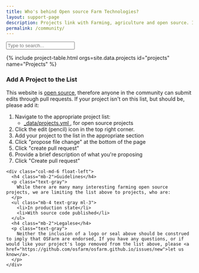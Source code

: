 ```yaml
---
title: Who's behind Open source Farm Technologies?
layout: support-page
description: Projects link with Farming, agriculture and open source. If you don't see your organization on this list, follow the instructions below !
permalink: /community/
---
```

<div id="to-top" class="text-center border-top border-bottom mb-3 mb-md-5">
  <div class="alt-h3 py-3 py-md-5">
    <input id="filter" type="text" class="" placeholder="Type to search...">
  </div>
</div>

{% include project-table.html orgs=site.data.projects id="projects" name="Projects" %}

<div id="add-org" class="border-top pt-4 pt-md-6">
  <div class="clearfix gutter-spacious">
    <div class="col-md-6 float-left mb-4">
      <h3 class="alt-h3 mb-2">Add A Project to the List</h3>
      <p class="text-gray">This website is <a href="https://github.com/osfarm/osfarm.github.io">open source</a>, therefore anyone in the community can submit edits through pull requests. If your project isn't on this list, but should be, please add it:</p>
      <ol class="text-gray ml-3">
        <li class="mb-2">Navigate to the appropriate project list:
          <ul class="ml-3">
            <li>
              <a href="https://github.com/osfarm/osfarm.github.io/blob/main/_data/projects.yml">
                _data/projects.yml
              </a>, for open source projects
            </li>
          </ul>
        </li>
        <li class="mb-2">Click the edit (pencil) icon in the top right corner.</li>
        <li class="mb-2">Add your project to the list in the appropriate section</li>
        <li class="mb-2">Click "propose file change" at the bottom of the page</li>
        <li class="mb-2">Click "create pull request"</li>
        <li class="mb-2">Provide a brief description of what you're proposing</li>
        <li class="mb-2">Click "Create pull request"</li>
      </ol>
    </div>

    <div class="col-md-6 float-left">
      <h4 class="mb-2">Guidelines</h4>
      <p class="text-gray">
        While there are many many interesting farming open source projects, we are limiting the list above to projects, who are:
      </p>
      <ul class="mb-4 text-gray ml-3">
        <li>In production state</li>
        <li>With source code published</li>
      </ul>
      <h4 class="mb-2">Legalese</h4>
      <p class="text-gray">
        Neither the inclusion of a logo or seal above should be construed to imply that OSFarm are endorsed, If you have any questions, or if would like your project's logo removed from the list above, please <a href="https://github.com/osfarm/osfarm.github.io/issues/new">let us know</a>.
      </p>
    </div>

  </div>
</div>
